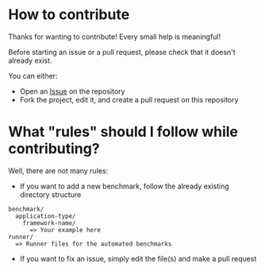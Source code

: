 # How to contribute

Thanks for wanting to contribute! Every small help is meaningful!

Before starting an issue or a pull request, please check that it doesn't already exist.

You can either:
- Open an [Issue](https://github.com/Elanis/web-to-desktop-framework-comparison/issues/new) on the repository
- Fork the project, edit it, and create a pull request on this repository

# What "rules" should I follow while contributing?

Well, there are not many rules:
- If you want to add a new benchmark, follow the already existing directory structure
```
benchmark/
  application-type/
    framework-name/
      => Your example here
runner/
  => Runner files for the automated benchmarks
```
- If you want to fix an issue, simply edit the file(s) and make a pull request
